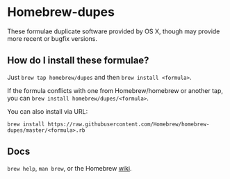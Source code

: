 Homebrew-dupes
==============
These formulae duplicate software provided by OS X, though may provide more recent or bugfix versions.

How do I install these formulae?
--------------------------------
Just `brew tap homebrew/dupes` and then `brew install <formula>`.

If the formula conflicts with one from Homebrew/homebrew or another tap, you can `brew install homebrew/dupes/<formula>`.

You can also install via URL:

```
brew install https://raw.githubusercontent.com/Homebrew/homebrew-dupes/master/<formula>.rb
```

Docs
----
`brew help`, `man brew`, or the Homebrew [wiki][].

[wiki]:http://wiki.github.com/Homebrew/homebrew
